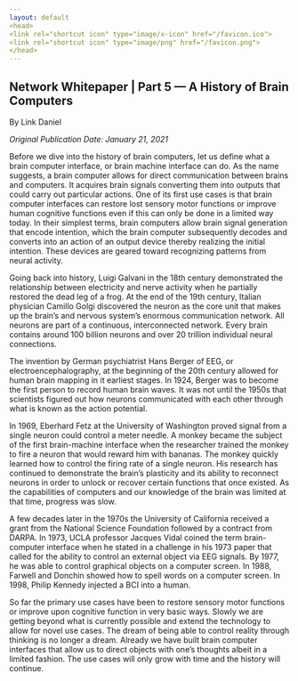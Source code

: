 ```yaml
---
layout: default
<head>
<link rel="shortcut icon" type="image/x-icon" href="/favicon.ico">
<link rel="shortcut icon" type="image/png" href="/favicon.png">
</head>
---
```


<h2>Network Whitepaper | Part 5 — A History of Brain Computers</h2>

By Link Daniel

<i>Original Publication Date: January 21, 2021</i>

Before we dive into the history of brain computers, let us define what a brain computer interface, or brain machine interface can do. As the name suggests, a brain computer allows for direct communication between brains and computers. It acquires brain signals converting them into outputs that could carry out particular actions. One of its first use cases is that brain computer interfaces can restore lost sensory motor functions or improve human cognitive functions even if this can only be done in a limited way today. In their simplest terms, brain computers allow brain signal generation that encode intention, which the brain computer subsequently decodes and converts into an action of an output device thereby realizing the initial intention. These devices are geared toward recognizing patterns from neural activity.

Going back into history, Luigi Galvani in the 18th century demonstrated the relationship between electricity and nerve activity when he partially restored the dead leg of a frog. At the end of the 19th century, Italian physician Camillo Golgi discovered the neuron as the core unit that makes up the brain’s and nervous system’s enormous communication network. All neurons are part of a continuous, interconnected network. Every brain contains around 100 billion neurons and over 20 trillion individual neural connections.

The invention by German psychiatrist Hans Berger of EEG, or electroencephalography, at the beginning of the 20th century allowed for human brain mapping in it earliest stages. In 1924, Berger was to become the first person to record human brain waves. It was not until the 1950s that scientists figured out how neurons communicated with each other through what is known as the action potential.

In 1969, Eberhard Fetz at the University of Washington proved signal from a single neuron could control a meter needle. A monkey became the subject of the first brain-machine interface when the researcher trained the monkey to fire a neuron that would reward him with bananas. The monkey quickly learned how to control the firing rate of a single neuron. His research has continued to demonstrate the brain’s plasticity and its ability to reconnect neurons in order to unlock or recover certain functions that once existed. As the capabilities of computers and our knowledge of the brain was limited at that time, progress was slow.

A few decades later in the 1970s the University of California received a grant from the National Science Foundation followed by a contract from DARPA. In 1973, UCLA professor Jacques Vidal coined the term brain-computer interface when he stated in a challenge in his 1973 paper that called for the ability to control an external object via EEG signals. By 1977, he was able to control graphical objects on a computer screen. In 1988, Farwell and Donchin showed how to spell words on a computer screen. In 1998, Philip Kennedy injected a BCI into a human.

So far the primary use cases have been to restore sensory motor functions or improve upon cognitive function in very basic ways. Slowly we are getting beyond what is currently possible and extend the technology to allow for novel use cases. The dream of being able to control reality through thinking is no longer a dream. Already we have built brain computer interfaces that allow us to direct objects with one’s thoughts albeit in a limited fashion. The use cases will only grow with time and the history will continue.
